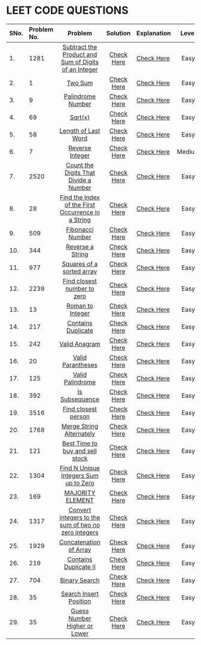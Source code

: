 # LEET CODE QUESTIONS

| SNo. | Problem No. |                                                                   Problem                                                                   |       Solution        | Explanation                 | Level  |
| :--- | :---------- | :-----------------------------------------------------------------------------------------------------------------------------------------: | :-------------------: | :-------------------------- | :----: |
| 1.   | 1281        | [Subtract the Product and Sum of Digits of an Integer](https://leetcode.com/problems/subtract-the-product-and-sum-of-digits-of-an-integer/) | [Check Here](./1.py)  | [Check Here](0.%20MD/1.md)  |  Easy  |
| 2.   | 1           |                                        [Two Sum](https://leetcode.com/problems/two-sum/description/)                                        | [Check Here](./2.py)  | [Check Here](0.%20MD/2.md)  |  Easy  |
| 3.   | 9           |                                    [Palindrome Number](https://leetcode.com/problems/palindrome-number/)                                    | [Check Here](./3.py)  | [Check Here](0.%20MD/3.md)  |  Easy  |
| 4.   | 69          |                                               [Sqrt(x)](https://leetcode.com/problems/sqrtx/)                                               | [Check Here](./4.py)  | [Check Here](0.%20MD/4.md)  |  Easy  |
| 5.   | 58          |                                  [Length of Last Word](https://leetcode.com/problems/length-of-last-word/)                                  | [Check Here](./5.py)  | [Check Here](0.%20MD/5.md)  |  Easy  |
| 6.   | 7           |                                      [Reverse Integer](https://leetcode.com/problems/reverse-integer/)                                      | [Check Here](./6.py)  | [Check Here](0.%20MD/6.md)  | Medium |
| 7.   | 2520        |                [Count the Digits That Divide a Number](https://leetcode.com/problems/count-the-digits-that-divide-a-number/)                | [Check Here](./7.py)  | [Check Here](0.%20MD/7.md)  |  Easy  |
| 8.   | 28          |   [Find the Index of the First Occurrence in a String](https://leetcode.com/problems/find-the-index-of-the-first-occurrence-in-a-string/)   | [Check Here](./8.py)  | [Check Here](0.%20MD/8.md)  |  Easy  |
| 9.   | 509         |                                     [Fibonacci Number](https://leetcode.com/problems/fibonacci-number/)                                     | [Check Here](./9.py)  | [Check Here](0.%20MD/9.md)  |  Easy  |
| 10.  | 344         |                                      [Reverse a String](https://leetcode.com/problems/reverse-string/)                                      | [Check Here](./10.py) | [Check Here](0.%20MD/10.md) |  Easy  |
| 11.  | 977         |                            [Squares of a sorted array](https://leetcode.com/problems/squares-of-a-sorted-array/)                            | [Check Here](./11.py) | [Check Here](0.%20MD/11.md) |  Easy  |
| 12.  | 2239        |                          [Find closest number to zero](https://leetcode.com/problems/find-closest-number-to-zero/)                          | [Check Here](./12.py) | [Check Here](0.%20MD/12.md) |  Easy  |
| 13.  | 13          |                                     [Roman to Integer](https://leetcode.com/problems/roman-to-integer/)                                     | [Check Here](./13.py) | [Check Here](0.%20MD/13.md) |  Easy  |
| 14.  | 217         |                                   [Contains Duplicate](https://leetcode.com/problems/contains-duplicate/)                                   | [Check Here](./14.py) | [Check Here](0.%20MD/14.md) |  Easy  |
| 15.  | 242         |                                        [Valid Anagram](https://leetcode.com/problems/valid-anagram/)                                        | [Check Here](./15.py) | [Check Here](0.%20MD/15.md) |  Easy  |
| 16.  | 20          |                                    [Valid Parantheses](https://leetcode.com/problems/valid-parentheses/)                                    | [Check Here](./16.py) | [Check Here](0.%20MD/16.md) |  Easy  |
| 17.  | 125         |                                     [Valid Palindrome](https://leetcode.com/problems/valid-palindrome/)                                     | [Check Here](./17.py) | [Check Here](0.%20MD/17.md) |  Easy  |
| 18.  | 392         |                                       [Is Subsequence](https://leetcode.com/problems/is-subsequence/)                                       | [Check Here](./18.py) | [Check Here](0.%20MD/18.md) |  Easy  |
| 19.  | 3516        |                                  [Find closest person](https://leetcode.com/problems/find-closest-person/)                                  | [Check Here](./19.py) | [Check Here](0.%20MD/19.md) |  Easy  |
| 20.  | 1768        |                            [Merge String Alternately](https://leetcode.com/problems/merge-strings-alternately/)                             | [Check Here](./20.py) | [Check Here](0.%20MD/20.md) |  Easy  |
| 21.  | 121         |                      [Best Time to buy and sell stock](https://leetcode.com/problems/best-time-to-buy-and-sell-stock/)                      | [Check Here](./21.py) | [Check Here](0.%20MD/21.md) |  Easy  |
| 22.  | 1304        |                [Find N Unique Integers Sum up to Zero](https://leetcode.com/problems/find-n-unique-integers-sum-up-to-zero/)                | [Check Here](./22.py) | [Check Here](0.%20MD/22.md) |  Easy  |
| 23.  | 169         |                                     [MAJORITY ELEMENT](https://leetcode.com/problems/majority-element/)                                     | [Check Here](./23.py) | [Check Here](0.%20MD/23.md) |  Easy  |
| 24.  | 1317        |  [Convert integers to the sum of two no zero integers](https://leetcode.com/problems/convert-integer-to-the-sum-of-two-no-zero-integers/)   | [Check Here](./24.py) | [Check Here](0.%20MD/24.md) |  Easy  |
| 25.  | 1929        |                               [Concatenation of Array](https://leetcode.com/problems/concatenation-of-array/)                               | [Check Here](./25.py) | [Check Here](0.%20MD/25.md) |  Easy  |
| 26.  | 219         |                                [Contains Duplicate II](https://leetcode.com/problems/contains-duplicate-ii/)                                | [Check Here](./26.py) | [Check Here](0.%20MD/26.md) |  Easy  |
| 27.  | 704         |                                        [Binary Search](https://leetcode.com/problems/binary-search/)                                        | [Check Here](./27.py) | [Check Here](0.%20MD/27.md) |  Easy  |
| 28.  | 35          |                               [Search Insert Position](https://leetcode.com/problems/search-insert-position/)                               | [Check Here](./28.py) | [Check Here](0.%20MD/28.md) |  Easy  |
| 29.  | 35          |                            [Guess Number Higher or Lower](https://leetcode.com/problems/search-insert-position/)                            | [Check Here](./29.py) | [Check Here](0.%20MD/29.md) |  Easy  |
